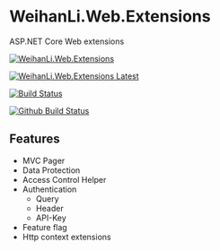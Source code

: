 # WeihanLi.Web.Extensions

ASP.NET Core Web extensions

[![WeihanLi.Web.Extensions](https://img.shields.io/nuget/v/WeihanLi.Web.Extensions)](https://www.nuget.org/packages/WeihanLi.Web.Extensions/)

[![WeihanLi.Web.Extensions Latest](https://img.shields.io/nuget/vpre/WeihanLi.Web.Extensions)](https://www.nuget.org/packages/WeihanLi.Web.Extensions/absoluteLatest)

[![Build Status](https://weihanli.visualstudio.com/Pipelines/_apis/build/status/WeihanLi.WeihanLi.Web.Extensions?branchName=preview)](https://weihanli.visualstudio.com/Pipelines/_build/latest?definitionId=19&branchName=preview)

[![Github Build Status](https://github.com/WeihanLi/WeihanLi.Web.Extensions/workflows/dotnetcore/badge.svg?branch=dev)](https://github.com/WeihanLi/WeihanLi.Web.Extensions/actions?query=workflow%3Adotnetcore+branch%3Adev)

## Features

- MVC Pager
- Data Protection
- Access Control Helper
- Authentication
  - Query
  - Header
  - API-Key
- Feature flag
- Http context extensions

